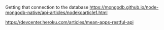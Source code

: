 
Getting that connection to the database
https://mongodb.github.io/node-mongodb-native/api-articles/nodekoarticle1.html


https://devcenter.heroku.com/articles/mean-apps-restful-api